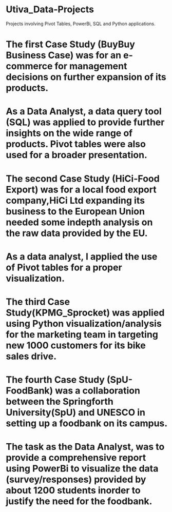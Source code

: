 # Utiva_Data-Projects
Projects involving Pivot Tables, PowerBi, SQL and Python applications.

# The first Case Study (BuyBuy Business Case) was for an e-commerce for management decisions on further expansion of its products.
# As a Data Analyst, a data query tool (SQL) was applied to provide further insights on the wide range of products. Pivot tables were also used for a broader presentation.

# The second Case Study (HiCi-Food Export) was for a local food export company,HiCi Ltd expanding its business to the European Union needed some indepth analysis on the raw data provided by the EU.
# As a data analyst, I applied the use of Pivot tables for a proper visualization.

# The third Case Study(KPMG_Sprocket) was applied using Python visualization/analysis for the marketing team in targeting new 1000 customers for its bike sales drive.

# The fourth Case Study (SpU-FoodBank) was a collaboration between the Springforth University(SpU) and UNESCO in setting up a foodbank on its campus. 
# The task as the Data Analyst, was to provide a comprehensive report using PowerBi to visualize the data (survey/responses) provided by about 1200 students inorder to justify the need for the foodbank.
